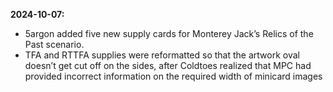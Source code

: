 **2024-10-07:**
  - 5argon added five new supply cards for Monterey Jack’s Relics of the Past scenario.
  - TFA and RTTFA supplies were reformatted so that the artwork oval doesn’t get cut off on the sides, after Coldtoes realized that MPC had provided incorrect information on the required width of minicard images
